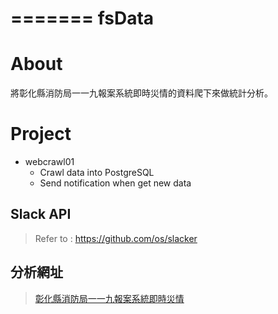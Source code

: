 =======
fsData
=======

About
=======
將彰化縣消防局一一九報案系統即時災情的資料爬下來做統計分析。

Project
=======
- webcrawl01
    - Crawl data into PostgreSQL
    - Send notification when get new data

## Slack API
> Refer to : https://github.com/os/slacker

## 分析網址
> [彰化縣消防局一一九報案系統即時災情](http://web.chfd.gov.tw/current_case.php)
